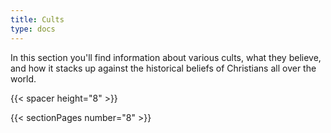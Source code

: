 ```yaml
---
title: Cults
type: docs
---
```


In this section you'll find information about various cults, what they believe, and how it stacks up against the historical beliefs of Christians all over the world. 

{{< spacer height="8" >}}

{{< sectionPages number="8" >}}